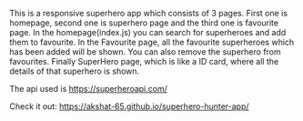 This is a responsive superhero app which consists of 3 pages. First one is homepage, second one is superhero page and the third one is favourite page. In the homepage(index.js) you can search for superheroes and add them to favourite. In the Favourite page, all the favourite superheroes which has been added will be shown. You can also remove the superhero from favourites. Finally SuperHero page, which is like a ID card, where all the details of that superhero is shown.

The api used is https://superheroapi.com/

Check it out:  https://akshat-65.github.io/superhero-hunter-app/
